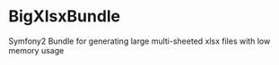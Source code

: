 BigXlsxBundle
=============

Symfony2 Bundle for generating large multi-sheeted xlsx files with low memory usage
